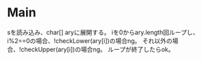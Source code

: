 # Main
sを読み込み、char[] aryに展開する。
iを0からary.length回ループし、
i%2==0の場合、!checkLower(ary[i])の場合ng。
それ以外の場合、!checkUpper(ary[i])の場合ng。
ループが終了したらok。
